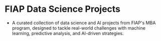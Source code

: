 # FIAP Data Science Projects
- A curated collection of data science and AI projects from FIAP's MBA program, designed to tackle real-world challenges with machine learning, predictive analysis, and AI-driven strategies.